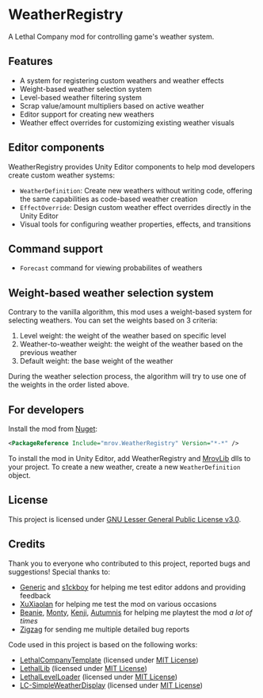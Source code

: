 # WeatherRegistry

A Lethal Company mod for controlling game's weather system.

## Features

- A system for registering custom weathers and weather effects
- Weight-based weather selection system
- Level-based weather filtering system
- Scrap value/amount multipliers based on active weather
- Editor support for creating new weathers
- Weather effect overrides for customizing existing weather visuals

## Editor components

WeatherRegistry provides Unity Editor components to help mod developers create custom weather systems:

- `WeatherDefinition`: Create new weathers without writing code, offering the same capabilities as code-based weather creation
- `EffectOverride`: Design custom weather effect overrides directly in the Unity Editor
- Visual tools for configuring weather properties, effects, and transitions

## Command support

- `Forecast` command for viewing probabilites of weathers

## Weight-based weather selection system

Contrary to the vanilla algorithm, this mod uses a weight-based system for selecting weathers. You can set the weights based on 3 criteria:

1. Level weight: the weight of the weather based on specific level
2. Weather-to-weather weight: the weight of the weather based on the previous weather
3. Default weight: the base weight of the weather

During the weather selection process, the algorithm will try to use one of the weights in the order listed above.

## For developers

Install the mod from [Nuget](https://www.nuget.org/packages/mrov.WeatherRegistry):

```xml
<PackageReference Include="mrov.WeatherRegistry" Version="*-*" />
```

To install the mod in Unity Editor, add WeatherRegistry and [MrovLib](https://github.com/AndreyMrovol/LethalMrovLib/releases) dlls to your project. To create a new weather, create a new `WeatherDefinition` object.

## License

This project is licensed under [GNU Lesser General Public License v3.0](https://github.com/AndreyMrovol/LethalWeatherRegistry/blob/main/LICENSE.md).

## Credits

Thank you to everyone who contributed to this project, reported bugs and suggestions! Special thanks to:

- [Generic](https://thunderstore.io/c/lethal-company/p/Generic_GMD/) and [s1ckboy](https://thunderstore.io/c/lethal-company/p/s1ckboy/) for helping me test editor addons and providing feedback
- [XuXiaolan](https://thunderstore.io/c/lethal-company/p/XuXiaolan/) for helping me test the mod on various occasions
- [Beanie](https://thunderstore.io/c/lethal-company/p/Beaniebe/), [Monty](https://thunderstore.io/c/lethal-company/p/super_fucking_cool_and_badass_team/Biodiversity/), [Kenji](https://thunderstore.io/c/lethal-company/p/rectorado/), [Autumnis](https://thunderstore.io/c/lethal-company/p/Autumnis/) for helping me playtest the mod _a lot of times_
- [Zigzag](https://thunderstore.io/c/lethal-company/p/Zigzag/) for sending me multiple detailed bug reports

Code used in this project is based on the following works:

- [LethalCompanyTemplate](https://github.com/LethalCompany/LethalCompanyTemplate) (licensed under [MIT License](https://github.com/LethalCompany/LethalCompanyTemplate/blob/main/LICENSE))
- [LethalLib](https://thunderstore.io/c/lethal-company/p/Evaisa/LethalLib/) (licensed under [MIT License](https://github.com/EvaisaDev/LethalLib/blob/main/LICENSE))
- [LethalLevelLoader](https://thunderstore.io/c/lethal-company/p/IAmBatby/LethalLevelLoader/) (licensed under [MIT License](https://github.com/IAmBatby/LethalLevelLoader/blob/main/LICENSE))
- [LC-SimpleWeatherDisplay](https://thunderstore.io/c/lethal-company/p/SylviBlossom/SimpleWeatherDisplay/) (licensed under [MIT License](https://github.com/SylviBlossom/LC-SimpleWeatherDisplay/blob/main/LICENSE))
